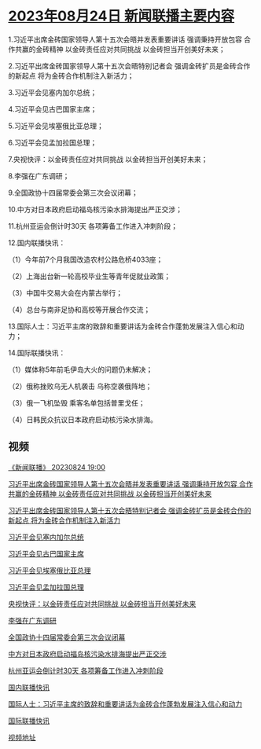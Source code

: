 # [2023年08月24日 新闻联播主要内容](https://tv.cctv.com/lm/xwlb/day/20230824.shtml)

1.习近平出席金砖国家领导人第十五次会晤并发表重要讲话 强调秉持开放包容 合作共赢的金砖精神 以金砖责任应对共同挑战 以金砖担当开创美好未来；

2.习近平出席金砖国家领导人第十五次会晤特别记者会 强调金砖扩员是金砖合作的新起点 将为金砖合作机制注入新活力；

3.习近平会见塞内加尔总统；

4.习近平会见古巴国家主席；

5.习近平会见埃塞俄比亚总理；

6.习近平会见孟加拉国总理；

7.央视快评：以金砖责任应对共同挑战 以金砖担当开创美好未来；

8.李强在广东调研；

9.全国政协十四届常委会第三次会议闭幕；

10.中方对日本政府启动福岛核污染水排海提出严正交涉；

11.杭州亚运会倒计时30天 各项筹备工作进入冲刺阶段；

12.国内联播快讯：

（1）今年前7个月我国改造农村公路危桥4033座；

（2）上海出台新一轮高校毕业生等青年促就业政策；

（3）中国牛交易大会在内蒙古举行；

（4）总台与南非足协和高校等开展合作交流；

13.国际人士：习近平主席的致辞和重要讲话为金砖合作蓬勃发展注入信心和动力；

14.国际联播快讯：

（1）媒体称5年前毛伊岛大火的问题仍未解决；

（2）俄称挫败乌无人机袭击 乌称空袭俄阵地；

（3）俄一飞机坠毁 乘客名单包括普里戈任；

（4）日韩民众抗议日本政府启动核污染水排海。

## 视频

[《新闻联播》 20230824 19:00](https://tv.cctv.com/2023/08/24/VIDEEIts7XiD2dk9bMiAiDtq230824.shtml)

[习近平出席金砖国家领导人第十五次会晤并发表重要讲话 强调秉持开放包容 合作共赢的金砖精神 以金砖责任应对共同挑战 以金砖担当开创美好未来](https://tv.cctv.com/2023/08/24/VIDEaY7N2iQfwAxZE3R3txnO230824.shtml)

[习近平出席金砖国家领导人第十五次会晤特别记者会 强调金砖扩员是金砖合作的新起点 将为金砖合作机制注入新活力](https://tv.cctv.com/2023/08/24/VIDEjbUWae0rd5WWOZlyotcT230824.shtml)

[习近平会见塞内加尔总统](https://tv.cctv.com/2023/08/24/VIDELg2mYTS9MhTCZUY3hwMf230824.shtml)

[习近平会见古巴国家主席](https://tv.cctv.com/2023/08/24/VIDEgN4IekcgVUAclVe8y6L0230824.shtml)

[习近平会见埃塞俄比亚总理](https://tv.cctv.com/2023/08/24/VIDEl4aVEeldDNXGPPKkUI8h230824.shtml)

[习近平会见孟加拉国总理](https://tv.cctv.com/2023/08/24/VIDEcpnK530NBqRJOsDnO8qJ230824.shtml)

[央视快评：以金砖责任应对共同挑战 以金砖担当开创美好未来](https://tv.cctv.com/2023/08/24/VIDEHybTfwlHNLKDIEGksg4b230824.shtml)

[李强在广东调研](https://tv.cctv.com/2023/08/24/VIDEAd46lehvdzIypSmreOmz230824.shtml)

[全国政协十四届常委会第三次会议闭幕](https://tv.cctv.com/2023/08/24/VIDEbLzTLx726QCdXygGG3fd230824.shtml)

[中方对日本政府启动福岛核污染水排海提出严正交涉](https://tv.cctv.com/2023/08/24/VIDEq156a4JNy94CzWL2kDi2230824.shtml)

[杭州亚运会倒计时30天 各项筹备工作进入冲刺阶段](https://tv.cctv.com/2023/08/24/VIDEtOYaFdRjL3AlfpQaxfTR230824.shtml)

[国内联播快讯](https://tv.cctv.com/2023/08/24/VIDEZUWaJp56EZzLGJRd67cj230824.shtml)

[国际人士：习近平主席的致辞和重要讲话为金砖合作蓬勃发展注入信心和动力](https://tv.cctv.com/2023/08/24/VIDEP608YvPR8L217ZaYNMik230824.shtml)

[国际联播快讯](https://tv.cctv.com/2023/08/24/VIDESJXzcHF9lBfhW6EbEJce230824.shtml)

[视频地址](https://tv.cctv.com/lm/xwlb/day/20230824.shtml) 


